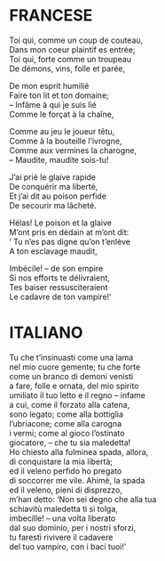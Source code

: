 # FRANCESE


Toi qui, comme un coup de couteau,    
Dans mon coeur plaintif es entrée;    
Toi qui, forte comme un troupeau    
De démons, vins, folle et parée,    
 
De mon esprit humilié    
Faire ton lit et ton domaine;    
– Infâme à qui je suis lié    
Comme le forçat à la chaîne,    
 
Comme au jeu le joueur têtu,    
Comme à la bouteille l’ivrogne,    
Comme aux vermines la charogne,    
– Maudite, maudite sois-tu!    
 
J’ai prié le glaive rapide    
De conquérir ma liberté,    
Et j’ai dit au poison perfide    
De secourir ma lâcheté.    
 
Hélas! Le poison et la glaive    
M’ont pris en dédain at m’ont dit:    
‘ Tu n’es pas digne qu’on t’enlève    
A ton esclavage maudit,    
 
Imbécile! – de son empire    
Si nos efforts te délivraient,    
Tes baiser ressusciteraient    
Le cadavre de ton vampire!’    
 

# ITALIANO

 
Tu che t’insinuasti come una lama    
nel mio cuore gemente; tu che forte    
come un branco di demoni venisti    
a fare, folle e ornata, del mio spirito    
umiliato il tuo letto e il regno – infame    
a cui, come il forzato alla catena,    
sono legato; come alla bottiglia    
l’ubriacone; come alla carogna    
i vermi; come al gioco l’ostinato    
giocatore, – che tu sia maledetta!    
Ho chiesto alla fulminea spada, allora,    
di conquistare la mia libertà;    
ed il veleno perfido ho pregato    
di soccorrer me vile. Ahimè, la spada    
ed il veleno, pieni di disprezzo,    
m’han detto: ‘Non sei degno che alla tua    
schiavitù maledetta ti si tolga,    
imbecille! – una volta liberato    
dal suo dominio, per i nostri sforzi,    
tu faresti rivivere il cadavere    
del tuo vampiro, con i baci tuoi!’    